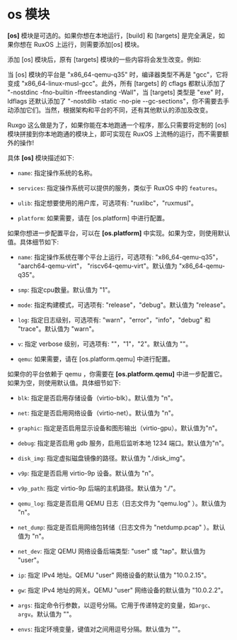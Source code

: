 # os 模块

**[os]** 模块是可选的。如果你想在本地运行，[build] 和 [targets] 是完全满足，如果你想在 RuxOS 上运行，则需要添加[os] 模块。

添加 [os] 模块后，原有 [targets] 模块的一些内容将会发生改变。例如:

当 [os] 模块的平台是 "x86_64-qemu-q35" 时，编译器类型不再是 "gcc"，它将变成 "x86_64-linux-musl-gcc"。此外，所有 [targets] 的 cflags 都默认添加了 "-nostdinc -fno-builtin -ffreestanding -Wall"，当 [targets] 类型是 "exe" 时，ldflags 还默认添加了 "-nostdlib -static -no-pie --gc-sections"，你不需要去手动添加它们。当然，根据架构和平台的不同，还有其他默认的添加及改变。

Ruxgo 这么做是为了，如果你能在本地跑通一个程序，那么只需要将定制的 [os] 模块拼接到你本地跑通的模块上，即可实现在 RuxOS 上流畅的运行，而不需要额外的操作!

具体 **[os]** 模块描述如下:

- `name`: 指定操作系统的名称。

- `services`: 指定操作系统可以提供的服务，类似于 RuxOS 中的 `features`。

- `ulib`: 指定想要使用的用户库，可选项有: "ruxlibc"，"ruxmusl"。

- `platform`: 如果需要，请在 [os.platform] 中进行配置。

如果你想进一步配置平台，可以在 **[os.platform]** 中实现。如果为空，则使用默认值。具体细节如下:

- `name`: 指定操作系统在哪个平台上运行，可选项有: "x86_64-qemu-q35"， "aarch64-qemu-virt"， "riscv64-qemu-virt"。默认值为 "x86_64-qemu-q35"。

- `smp`: 指定cpu数量。默认值为 "1"。

- `mode`: 指定构建模式，可选项有: "release"，"debug"。默认值为 "release"。

- `log`: 指定日志级别，可选项有: "warn"，"error"，"info"，"debug" 和 "trace"。默认值为 "warn"。

- `v`: 指定 verbose 级别，可选项有: ""，"1"，"2"。默认值为 ""。

- `qemu`: 如果需要，请在 [os.platform.qemu] 中进行配置。

如果你的平台依赖于 qemu ，你需要在 **[os.platform.qemu]** 中进一步配置它。如果为空，则使用默认值。具体细节如下:

- `blk`: 指定是否启用存储设备（virtio-blk）。默认值为 "n"。

- `net`: 指定是否启用网络设备（virtio-net）。默认值为 "n"。

- `graphic`: 指定是否启用显示设备和图形输出（virtio-gpu）。默认值为"n"。

- `debug`: 指定是否启用 gdb 服务，启用后监听本地 1234 端口。默认值为"n"。

- `disk_img`: 指定虚拟磁盘镜像的路径。默认值为 "./disk_img"。

- `v9p`: 指定是否启用 virtio-9p 设备。默认值为 "n"。

- `v9p_path`: 指定 virtio-9p 后端的主机路径。默认值为 "./"。

- `qemu_log`: 指定是否启用 QEMU 日志（日志文件为 "qemu.log" ）。默认值为 "n"。

- `net_dump`: 指定是否启用网络包转储（日志文件为 "netdump.pcap" ）。默认值为 "n"。

- `net_dev`: 指定 QEMU 网络设备后端类型: "user" 或 "tap"。默认值为 "user"。

- `ip`: 指定 IPv4 地址。QEMU "user" 网络设备的默认值为 "10.0.2.15"。

- `gw`: 指定 IPv4 地址的网关。QEMU "user" 网络设备的默认值为 "10.0.2.2"。

- `args`: 指定命令行参数，以逗号分隔。它用于传递特定的变量，如`argc`、`argv`。默认值为 ""。

- `envs`: 指定环境变量，键值对之间用逗号分隔。默认值为 ""。